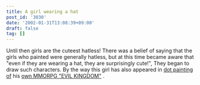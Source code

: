 ```yaml
---
title: A girl wearing a hat
post_id: '3030'
date: '2002-01-31T13:08:39+09:00'
draft: false
tag: []
---
```


Until then girls are the cuteest hatless! There was a belief of saying that the girls who painted were generally hatless, but at this time became aware that "even if they are wearing a hat, they are surprisingly cute!", They began to draw such characters. By the way this girl has also appeared in [dot painting of](/dot-party) his [own MMORPG "EVIL KINGDOM"](/tag/evil-kingdom) .